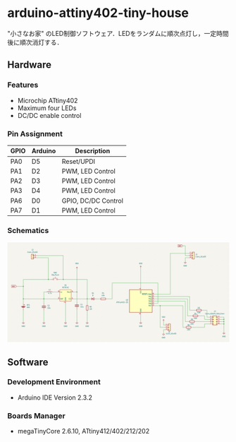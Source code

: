 # arduino-attiny402-tiny-house

"小さなお家" のLED制御ソフトウェア．LEDをランダムに順次点灯し，一定時間後に順次消灯する．

## Hardware

### Features

- Microchip ATtiny402
- Maximum four LEDs
- DC/DC enable control

### Pin Assignment

| GPIO | Arduino | Description |
|--- | --- | --- |
| PA0 | D5 | Reset/UPDI |
| PA1 | D2 | PWM, LED Control |
| PA2 | D3 | PWM, LED Control |
| PA3 | D4 | PWM, LED Control |
| PA6 | D0 | GPIO, DC/DC Control |
| PA7 | D1 | PWM, LED Control |

### Schematics

![Schematics](schematics.png)

## Software

### Development Environment

- Arduino IDE Version 2.3.2

### Boards Manager

 - megaTinyCore 2.6.10, ATtiny412/402/212/202
